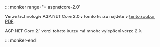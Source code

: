 ::: moniker range="= aspnetcore-2.0"

Verze technologie ASP.NET Core 2.0 v tomto kurzu najdete v [tento soubor PDF](https://webpifeed.blob.core.windows.net/webpifeed/Partners/PDF-6-18-18.pdf).

ASP.NET Core 2.1 verzi tohoto kurzu má mnoho vylepšení verze 2.0.

::: moniker-end
